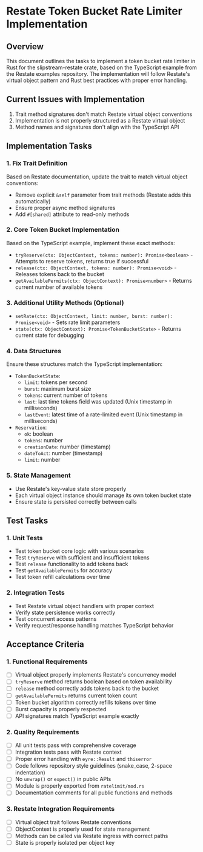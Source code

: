 # Restate Token Bucket Rate Limiter Implementation

## Overview
This document outlines the tasks to implement a token bucket rate limiter in Rust for the slipstream-restate crate, based on the TypeScript example from the Restate examples repository. The implementation will follow Restate's virtual object pattern and Rust best practices with proper error handling.

## Current Issues with Implementation
1. Trait method signatures don't match Restate virtual object conventions
2. Implementation is not properly structured as a Restate virtual object
3. Method names and signatures don't align with the TypeScript API

## Implementation Tasks

### 1. Fix Trait Definition
Based on Restate documentation, update the trait to match virtual object conventions:
- Remove explicit `&self` parameter from trait methods (Restate adds this automatically)
- Ensure proper async method signatures
- Add `#[shared]` attribute to read-only methods

### 2. Core Token Bucket Implementation
Based on the TypeScript example, implement these exact methods:
- `tryReserve(ctx: ObjectContext, tokens: number): Promise<boolean>` - Attempts to reserve tokens, returns true if successful
- `release(ctx: ObjectContext, tokens: number): Promise<void>` - Releases tokens back to the bucket
- `getAvailablePermits(ctx: ObjectContext): Promise<number>` - Returns current number of available tokens

### 3. Additional Utility Methods (Optional)
- `setRate(ctx: ObjectContext, limit: number, burst: number): Promise<void>` - Sets rate limit parameters
- `state(ctx: ObjectContext): Promise<TokenBucketState>` - Returns current state for debugging

### 4. Data Structures
Ensure these structures match the TypeScript implementation:
- `TokenBucketState`:
  - `limit`: tokens per second
  - `burst`: maximum burst size
  - `tokens`: current number of tokens
  - `last`: last time tokens field was updated (Unix timestamp in milliseconds)
  - `lastEvent`: latest time of a rate-limited event (Unix timestamp in milliseconds)
- `Reservation`:
  - `ok`: boolean
  - `tokens`: number
  - `creationDate`: number (timestamp)
  - `dateToAct`: number (timestamp)
  - `limit`: number

### 5. State Management
- Use Restate's key-value state store properly
- Each virtual object instance should manage its own token bucket state
- Ensure state is persisted correctly between calls

## Test Tasks

### 1. Unit Tests
- Test token bucket core logic with various scenarios
- Test `tryReserve` with sufficient and insufficient tokens
- Test `release` functionality to add tokens back
- Test `getAvailablePermits` for accuracy
- Test token refill calculations over time

### 2. Integration Tests
- Test Restate virtual object handlers with proper context
- Verify state persistence works correctly
- Test concurrent access patterns
- Verify request/response handling matches TypeScript behavior

## Acceptance Criteria

### 1. Functional Requirements
- [ ] Virtual object properly implements Restate's concurrency model
- [ ] `tryReserve` method returns boolean based on token availability
- [ ] `release` method correctly adds tokens back to the bucket
- [ ] `getAvailablePermits` returns current token count
- [ ] Token bucket algorithm correctly refills tokens over time
- [ ] Burst capacity is properly respected
- [ ] API signatures match TypeScript example exactly

### 2. Quality Requirements
- [ ] All unit tests pass with comprehensive coverage
- [ ] Integration tests pass with Restate context
- [ ] Proper error handling with `eyre::Result` and `thiserror`
- [ ] Code follows repository style guidelines (snake_case, 2-space indentation)
- [ ] No `unwrap()` or `expect()` in public APIs
- [ ] Module is properly exported from `ratelimit/mod.rs`
- [ ] Documentation comments for all public functions and methods

### 3. Restate Integration Requirements
- [ ] Virtual object trait follows Restate conventions
- [ ] ObjectContext is properly used for state management
- [ ] Methods can be called via Restate ingress with correct paths
- [ ] State is properly isolated per object key